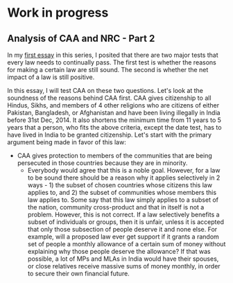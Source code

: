 # Work in progress

## Analysis of CAA and NRC - Part 2

In my [first essay](./caa-1) in this series, I posited that there are two major tests that every law needs to continually pass. The first test is whether the reasons for making a certain law are still sound. The second is whether the net impact of a law is still positive.

In this essay, I will test CAA on these two questions. Let's look at the soundness of the reasons behind CAA first. CAA gives citizenship to all Hindus, Sikhs, and members of 4 other religions who are citizens of either Pakistan, Bangladesh, or Afghanistan and have been living illegally in India before 31st Dec, 2014. It also shortens the minimum time from 11 years to 5 years that a person, who fits the above criteria, except the date test, has to have lived in India to be granted citizenship. Let's start with the primary argument being made in favor of this law:

- CAA gives protection to members of the communities that are being persecuted in those countries because they are in minority.
   - Everybody would agree that this is a noble goal. However, for a law to be sound there should be a reason why it applies selectively in 2 ways - 1) the subset of chosen countries whose citizens this law applies to, and 2) the subset of communities whose members this law applies to. Some say that this law simply applies to a subset of the nation, community cross-product and that in itself is not a problem. However, this is not correct. If a law selectively benefits a subset of individuals or groups, then it is unfair, unless it is accepted that only those subsection of people deserve it and none else. For example, will a proposed law ever get support if it grants a random set of people a monthly allowance of a certain sum of money without explaining why those people deserve the allowance? If that was possible, a lot of MPs and MLAs in India would have their spouses, or close relatives receive massive sums of money monthly, in order to secure their own financial future. 


